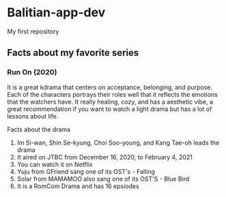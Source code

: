 # Balitian-app-dev
My first repository
## Facts about my favorite series
### Run On (2020)

It is a great kdrama that centers on acceptance, belonging, and purpose. Each of the characters portrays their roles well that it reflects the emotions that the watchers have.
It really healing, cozy, and has a aesthetic vibe, a great recommendation if you want to watch a light drama but has a lot of lessons about life. 

Facts about the drama
1. Im Si-wan, Shin Se-kyung, Choi Soo-young, and Kang Tae-oh leads the drama
2. It aired on JTBC from December 16, 2020, to February 4, 2021
3. You can watch it on Netflix
4. Yuju from GFriend sang one of its OST's - Falling
5. Solar from MAMAMOO also sang one of its OST'S - Blue Bird
6. It is a RomCom Drama and has 16 epsiodes

